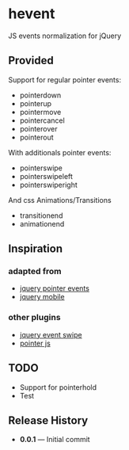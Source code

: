 # hevent

JS events normalization for jQuery

## Provided

Support for regular pointer events:

- pointerdown
- pointerup
- pointermove
- pointercancel
- pointerover
- pointerout

With additionals pointer events:

- pointerswipe
- pointerswipeleft
- pointerswiperight

And css Animations/Transitions

- transitionend
- animationend

## Inspiration

### adapted from

- [jquery pointer events](https://github.com/jquery/jquery-pointer-events)
- [jquery mobile](https://github.com/jquery/jquery-mobile/blob/master/js/events/touch.js)

### other plugins

- [jquery event swipe](https://github.com/stephband/jquery.event.swipe)
- [pointer js](https://github.com/borismus/pointer.js)

## TODO

- Support for pointerhold
- Test

## Release History

  - **0.0.1** — Initial commit